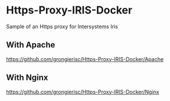# Https-Proxy-IRIS-Docker
Sample of an Https proxy for Intersystems Iris

## With Apache
https://github.com/grongierisc/Https-Proxy-IRIS-Docker/Apache

## With Nginx
https://github.com/grongierisc/Https-Proxy-IRIS-Docker/Nginx
